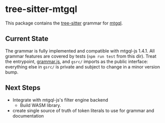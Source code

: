 # tree-sitter-mtgql

This package contains the [tree-sitter](https://tree-sitter.github.io/tree-sitter/) grammar for [mtgql](../README.md).

## Current State

The grammar is fully implemented and compatible with mtgql-js 1.4.1. All grammar features are covered by tests (`npm run test` from this dir).
Treat the entrypoint, [grammar.js](./grammar.js), and `gsrc/` imports as the public interface: everything else in `gsrc/` is private and subject to change in a minor version bump.


## Next Steps

- Integrate with mtgql-js's filter engine backend
  - Build WASM library.
- create single source of truth of token literals to use for grammar and documentation
